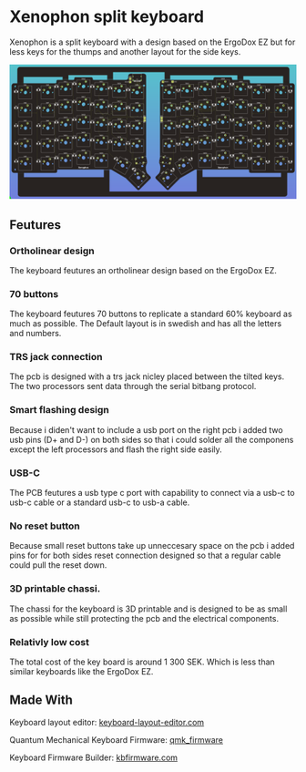 # Xenophon split keyboard

Xenophon is a split keyboard with a design based on the ErgoDox EZ but for less keys for the thumps and another layout for the side keys.

![Alt text](./Images/PCB.png?raw=true "The PCB for the keyboard.")

## Feutures

### Ortholinear design
The keyboard feutures an ortholinear design based on the ErgoDox EZ.

### 70 buttons
The keyboard feutures 70 buttons to replicate a standard 60% keyboard as much as possible.
The Default layout is in swedish and has all the letters and numbers.

### TRS jack connection
The pcb is designed with a trs jack nicley placed between the tilted keys.
The two processors sent data through the serial bitbang protocol.

### Smart flashing design
Because i diden't want to include a usb port on the right pcb i added two usb pins (D+ and D-) on both sides so that i could solder all the componens except the left processors and flash the right side easily.

### USB-C
The PCB feutures a usb type c port with capability to connect via a usb-c to usb-c cable or a standard usb-c to usb-a cable.

### No reset button
Because small reset buttons take up unneccesary space on the pcb i added pins for for both sides reset connection designed so that a regular cable could pull the reset down.

### 3D printable chassi.
The chassi for the keyboard is 3D printable and is designed to be as small as possible while still protecting the pcb and the electrical components.

### Relativly low cost 
The total cost of the key board is around 1 300 SEK.
Which is less than similar keyboards like the ErgoDox EZ.

## Made With

Keyboard layout editor: [keyboard-layout-editor.com](http://www.keyboard-layout-editor.com/)

Quantum Mechanical Keyboard Firmware: [qmk_firmware](https://github.com/qmk/qmk_firmware)

Keyboard Firmware Builder: [kbfirmware.com](https://kbfirmware.com/)
